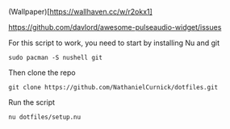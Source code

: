 (Wallpaper)[https://wallhaven.cc/w/r2okx1]

https://github.com/davlord/awesome-pulseaudio-widget/issues

For this script to work, you need to start by installing Nu and git

```
sudo pacman -S nushell git
```

Then clone the repo 

```
git clone https://github.com/NathanielCurnick/dotfiles.git
```

Run the script 

```
nu dotfiles/setup.nu
```